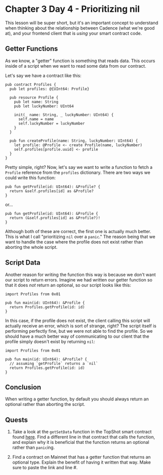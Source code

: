 # Chapter 3 Day 4 - Prioritizing nil

This lesson will be super short, but it's an important concept to understand when thinking about the relationship between Cadence (what we're good at), and your frontend client that is *using* your smart contract code.

## Getter Functions

As we know, a "getter" function is something that reads data. This occurs inside of a script when we want to read some data from our contract.

Let's say we have a contract like this:

```cadence
pub contract Profiles {
  pub let profiles: @{UInt64: Profile}

  pub resource Profile {
    pub let name: String
    pub let luckyNumber: UInt64

    init(_ name: String, _ luckyNumber: UInt64) {
      self.name = name
      self.luckyNumber = luckyNumber
    }
  }

  pub fun createProfile(name: String, luckyNumber: UInt64) {
    let profile: @Profile <- create Profile(name, luckyNumber)
    self.profiles[profile.uuid] <- profile
  }
}
```

Pretty simple, right? Now, let's say we want to write a function to fetch a `Profile` reference from the `profiles` dictionary. There are two ways we could write this function:

```cadence
pub fun getProfile(id: UInt64): &Profile? {
  return &self.profiles[id] as &Profile?
}
```

or...

```cadence
pub fun getProfile(id: UInt64): &Profile {
  return (&self.profiles[id] as &Profile?)!
}
```

Although both of these are correct, the first one is actually much better. This is what I call "prioritizing `nil` over a `panic`." The reason being that we want to handle the case where the profile does not exist rather than aborting the whole script. 

## Script Data

Another reason for writing the function this way is because we don't want our script to return errors. Imagine we had written our getter function so that it does *not* return an optional, so our script looks like this:

```cadence
import Profiles from 0x01

pub fun main(id: UInt64): &Profile {
  return Profiles.getProfile(id: id)
}
```

In this case, if the profile does not exist, the client calling this script will actually receive an error, which is sort of strange, right? The script itself is performing perfectly fine, but we were not able to find the profile. So we should have a much better way of communicating to our client that the profile simply doesn't exist by returning `nil`:

```cadence
import Profiles from 0x01

pub fun main(id: UInt64): &Profile? {
  // assuming `getProfile` returns a `nil`
  return Profiles.getProfile(id: id)
}
```

## Conclusion

When writing a getter function, by default you should always return an optional rather than aborting the script.

## Quests

1. Take a look at the `getSetData` function in the TopShot smart contract found <a href="https://github.com/dapperlabs/nba-smart-contracts/blob/master/contracts/TopShot.cdc#L1345">here</a>. Find a different line in that contract that calls the function, and explain why it is beneficial that the function returns an optional rather than `panic`ing.

2. Find a contract on Mainnet that has a getter function that returns an optional type. Explain the benefit of having it written that way. Make sure to paste the link and line #.